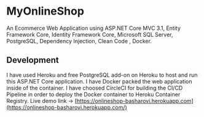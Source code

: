 # MyOnlineShop
An Ecommerce Web Application using ASP.NET Core MVC 3.1, Entity Framework Core, Identity Framework Core, Microsoft SQL Server, PostgreSQL, Dependency Injection, Clean Code , Docker.

## Development
I have used Heroku and free PostgreSQL add-on on Heroku to host and run this ASP.NET Core application. I have Docker packed the web application inside of the container. I have choosed CircleCI for building the CI/CD Pipeline in order to deploy the Docker container to Heroku Container Registry. Live demo link -> [https://onlineshop-basharovi.herokuapp.com](https://onlineshop-basharovi.herokuapp.com/)
